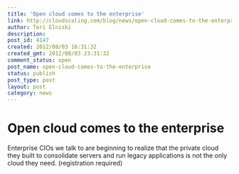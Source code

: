 ```yaml
---
title: 'Open cloud comes to the enterprise'
link: http://cloudscaling.com/blog/news/open-cloud-comes-to-the-enterprise/
author: Teri Elniski
description: 
post_id: 4147
created: 2012/08/03 16:31:32
created_gmt: 2012/08/03 23:31:32
comment_status: open
post_name: open-cloud-comes-to-the-enterprise
status: publish
post_type: post
layout: post
category: news
---
```


# Open cloud comes to the enterprise

Enterprise CIOs we talk to are beginning to realize that the private cloud they built to consolidate servers and run legacy applications is not the only cloud they need. (registration required)